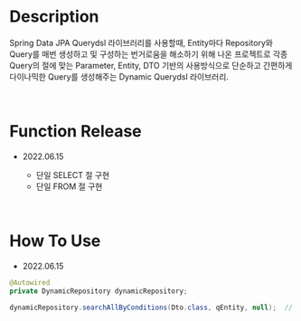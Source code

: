 # Description
Spring Data JPA Querydsl 라이브러리를 사용할때, Entity마다 Repository와 Query를 매번 생성하고 및 구성하는 번거로움을 해소하기 위해 나온 프로젝트로 각종 Query의 절에 맞는 Parameter, Entity, DTO 기반의 사용방식으로 단순하고 간편하게 다이나믹한 Query를 생성해주는 Dynamic Querydsl 라이브러리.  

<br/>

# Function Release
- 2022.06.15

  -   단일 SELECT 절 구현
  -   단일 FROM 절 구현

<br/>

# How To Use
- 2022.06.15
``` Java
@Autowired
private DynamicRepository dynamicRepository;

dynamicRepository.searchAllByConditions(Dto.class, qEntity, null);  // 3rd parameter is not supported
```
